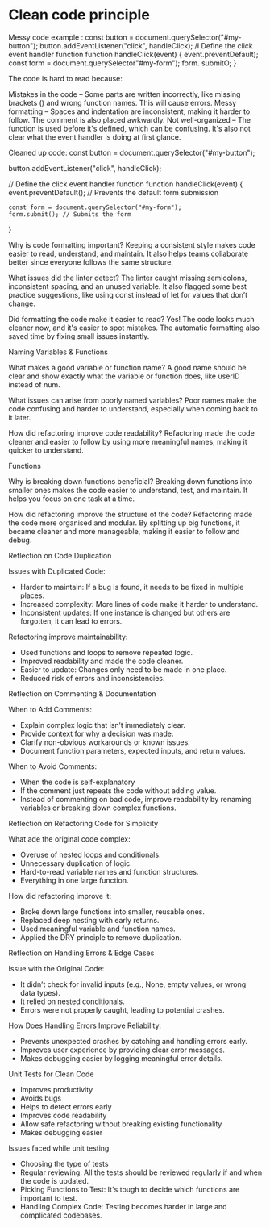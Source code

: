 # Clean code principle

Messy code example :
const button = document.querySelector("#my-button");
button.addEventListener("click", handleClick);
/I Define the click event handler function
function handleClick(event) {
event.preventDefault);
const form = document.querySelector"#my-form");
form. submitO;
}

The code is hard to read because:

Mistakes in the code – Some parts are written incorrectly, like missing brackets () and wrong function names. This will cause errors.
Messy formatting – Spaces and indentation are inconsistent, making it harder to follow. The comment is also placed awkwardly.
Not well-organized – The function is used before it's defined, which can be confusing. It's also not clear what the event handler is doing at first glance.

Cleaned up code:
const button = document.querySelector("#my-button");

button.addEventListener("click", handleClick);

// Define the click event handler function
function handleClick(event) {
    event.preventDefault(); // Prevents the default form submission

    const form = document.querySelector("#my-form");
    form.submit(); // Submits the form
}

Why is code formatting important?
Keeping a consistent style makes code easier to read, understand, and maintain. It also helps teams collaborate better since everyone follows the same structure.

What issues did the linter detect?
The linter caught missing semicolons, inconsistent spacing, and an unused variable. It also flagged some best practice suggestions, like using const instead of let for values that don’t change.

Did formatting the code make it easier to read?
Yes! The code looks much cleaner now, and it's easier to spot mistakes. The automatic formatting also saved time by fixing small issues instantly.

Naming Variables & Functions

What makes a good variable or function name?
A good name should be clear and show exactly what the variable or function does, like userID instead of num.

What issues can arise from poorly named variables?
Poor names make the code confusing and harder to understand, especially when coming back to it later.

How did refactoring improve code readability?
Refactoring made the code cleaner and easier to follow by using more meaningful names, making it quicker to understand.

Functions

Why is breaking down functions beneficial?
Breaking down functions into smaller ones makes the code easier to understand, test, and maintain. It helps you focus on one task at a time.

How did refactoring improve the structure of the code?
Refactoring made the code more organised and modular. By splitting up big functions, it became cleaner and more manageable, making it easier to follow and debug.

Reflection on Code Duplication

Issues with Duplicated Code:

- Harder to maintain: If a bug is found, it needs to be fixed in multiple places.
- Increased complexity: More lines of code make it harder to understand.
- Inconsistent updates: If one instance is changed but others are forgotten, it can lead to errors.

Refactoring improve maintainability:

- Used functions and loops to remove repeated logic.
- Improved readability and made the code cleaner.
- Easier to update: Changes only need to be made in one place.
- Reduced risk of errors and inconsistencies.

Reflection on Commenting & Documentation

When to Add Comments:

- Explain complex logic that isn’t immediately clear.
- Provide context for why a decision was made.
- Clarify non-obvious workarounds or known issues.
- Document function parameters, expected inputs, and return values.

When to Avoid Comments:

- When the code is self-explanatory
- If the comment just repeats the code without adding value.
- Instead of commenting on bad code, improve readability by renaming variables or breaking down complex functions.

Reflection on Refactoring Code for Simplicity

What ade the original code complex:

- Overuse of nested loops and conditionals.
- Unnecessary duplication of logic.
- Hard-to-read variable names and function structures.
- Everything in one large function.

How did refactoring improve it:

- Broke down large functions into smaller, reusable ones.
- Replaced deep nesting with early returns.
- Used meaningful variable and function names.
- Applied the DRY principle to remove duplication.

Reflection on Handling Errors & Edge Cases

Issue with the Original Code:

- It didn’t check for invalid inputs (e.g., None, empty values, or wrong data types).
- It relied on nested conditionals.
- Errors were not properly caught, leading to potential crashes.

How Does Handling Errors Improve Reliability:

- Prevents unexpected crashes by catching and handling errors early.
- Improves user experience by providing clear error messages.
- Makes debugging easier by logging meaningful error details.

Unit Tests for Clean Code

- Improves productivity
- Avoids bugs
- Helps to detect errors early
- Improves code readability
- Allow safe refactoring without breaking existing functionality
- Makes debugging easier

Issues faced while unit testing

- Choosing the type of tests
- Regular reviewing: All the tests should be reviewed regularly if and when the code is updated.
- Picking Functions to Test: It's tough to decide which functions are important to test.
- Handling Complex Code: Testing becomes harder in large and complicated codebases.
